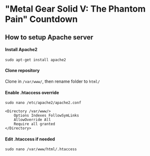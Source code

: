 # "Metal Gear Solid V: The Phantom Pain" Countdown

## How to setup Apache server


#### Install Apache2
`sudo apt-get install apache2`


#### Clone repository
Clone in `/var/www/`, then rename folder to `html/`


#### Enable .htaccess override
`sudo nano /etc/apache2/apache2.conf`

	<Directory /var/www/>
		Options Indexes FollowSymLinks
		AllowOverride All
		Require all granted
	</Directory>


#### Edit .htaccess if needed
`sudo nano /var/www/html/.htaccess`
